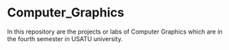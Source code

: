 # Computer_Graphics
In this repository are the projects or labs of Computer Graphics which are in the fourth semester in USATU university.

